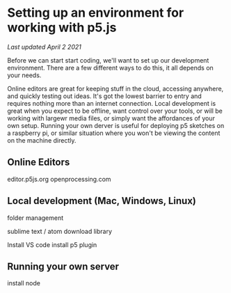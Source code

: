 # Setting up an environment for working with p5.js
_Last updated April 2 2021_

Before we can start start coding, we'll want to set up our development environment. There are a few different ways to do this, it all depends on your needs. 

Online editors are great for keeping stuff in the cloud, accessing anywhere, and quickly testing out ideas. It's got the lowest barrier to entry and requires nothing more than an internet connection. 
Local development is great when you expect to be offline, want control over your tools, or will be working with largewr media files, or simply want the affordances of your own setup.
Running your own derver is useful for deploying p5 sketches on a raspberry pi, or similar situation where you won't be viewing the content on the machine directly.
## Online Editors
editor.p5js.org
openprocessing.com

## Local development (Mac, Windows, Linux)
folder management

sublime text / atom
download library

Install VS code
install p5 plugin

## Running your own server
install node
